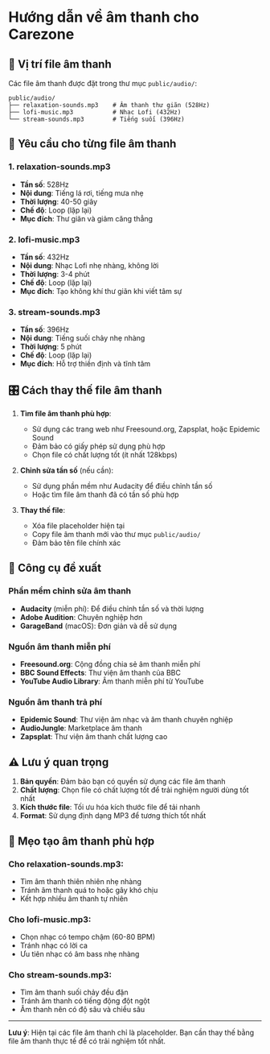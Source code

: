 # Hướng dẫn về âm thanh cho Carezone

## 📁 Vị trí file âm thanh

Các file âm thanh được đặt trong thư mục `public/audio/`:

```
public/audio/
├── relaxation-sounds.mp3    # Âm thanh thư giãn (528Hz)
├── lofi-music.mp3           # Nhạc Lofi (432Hz)
└── stream-sounds.mp3        # Tiếng suối (396Hz)
```

## 🎵 Yêu cầu cho từng file âm thanh

### 1. relaxation-sounds.mp3

- **Tần số**: 528Hz
- **Nội dung**: Tiếng lá rơi, tiếng mưa nhẹ
- **Thời lượng**: 40-50 giây
- **Chế độ**: Loop (lặp lại)
- **Mục đích**: Thư giãn và giảm căng thẳng

### 2. lofi-music.mp3

- **Tần số**: 432Hz
- **Nội dung**: Nhạc Lofi nhẹ nhàng, không lời
- **Thời lượng**: 3-4 phút
- **Chế độ**: Loop (lặp lại)
- **Mục đích**: Tạo không khí thư giãn khi viết tâm sự

### 3. stream-sounds.mp3

- **Tần số**: 396Hz
- **Nội dung**: Tiếng suối chảy nhẹ nhàng
- **Thời lượng**: 5 phút
- **Chế độ**: Loop (lặp lại)
- **Mục đích**: Hỗ trợ thiền định và tĩnh tâm

## 🎛️ Cách thay thế file âm thanh

1. **Tìm file âm thanh phù hợp**:

   - Sử dụng các trang web như Freesound.org, Zapsplat, hoặc Epidemic Sound
   - Đảm bảo có giấy phép sử dụng phù hợp
   - Chọn file có chất lượng tốt (ít nhất 128kbps)

2. **Chỉnh sửa tần số** (nếu cần):

   - Sử dụng phần mềm như Audacity để điều chỉnh tần số
   - Hoặc tìm file âm thanh đã có tần số phù hợp

3. **Thay thế file**:
   - Xóa file placeholder hiện tại
   - Copy file âm thanh mới vào thư mục `public/audio/`
   - Đảm bảo tên file chính xác

## 🔧 Công cụ đề xuất

### Phần mềm chỉnh sửa âm thanh

- **Audacity** (miễn phí): Để điều chỉnh tần số và thời lượng
- **Adobe Audition**: Chuyên nghiệp hơn
- **GarageBand** (macOS): Đơn giản và dễ sử dụng

### Nguồn âm thanh miễn phí

- **Freesound.org**: Cộng đồng chia sẻ âm thanh miễn phí
- **BBC Sound Effects**: Thư viện âm thanh của BBC
- **YouTube Audio Library**: Âm thanh miễn phí từ YouTube

### Nguồn âm thanh trả phí

- **Epidemic Sound**: Thư viện âm nhạc và âm thanh chuyên nghiệp
- **AudioJungle**: Marketplace âm thanh
- **Zapsplat**: Thư viện âm thanh chất lượng cao

## ⚠️ Lưu ý quan trọng

1. **Bản quyền**: Đảm bảo bạn có quyền sử dụng các file âm thanh
2. **Chất lượng**: Chọn file có chất lượng tốt để trải nghiệm người dùng tốt nhất
3. **Kích thước file**: Tối ưu hóa kích thước file để tải nhanh
4. **Format**: Sử dụng định dạng MP3 để tương thích tốt nhất

## 🎯 Mẹo tạo âm thanh phù hợp

### Cho relaxation-sounds.mp3:

- Tìm âm thanh thiên nhiên nhẹ nhàng
- Tránh âm thanh quá to hoặc gây khó chịu
- Kết hợp nhiều âm thanh tự nhiên

### Cho lofi-music.mp3:

- Chọn nhạc có tempo chậm (60-80 BPM)
- Tránh nhạc có lời ca
- Ưu tiên nhạc có âm bass nhẹ nhàng

### Cho stream-sounds.mp3:

- Tìm âm thanh suối chảy đều đặn
- Tránh âm thanh có tiếng động đột ngột
- Âm thanh nên có độ sâu và chiều sâu

---

**Lưu ý**: Hiện tại các file âm thanh chỉ là placeholder. Bạn cần thay thế bằng file âm thanh thực tế để có trải nghiệm tốt nhất.
